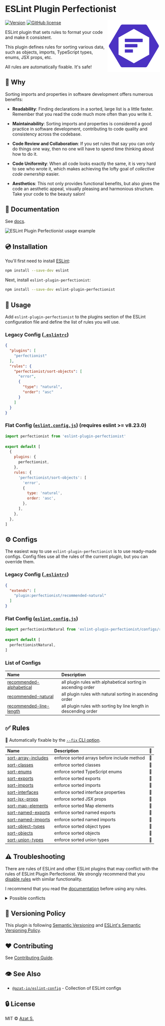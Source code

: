# ESLint Plugin Perfectionist

<img
  src="https://raw.githubusercontent.com/azat-io/eslint-plugin-perfectionist/main/docs/public/logo.svg"
  alt="ESLint Plugin Perfectionist logo"
  align="right"
  height="170"
  width="170"
/>

[![Version](https://img.shields.io/npm/v/eslint-plugin-perfectionist.svg?color=4a32c3)](https://www.npmjs.com/package/eslint-plugin-perfectionist)
[![GitHub license](https://img.shields.io/badge/license-MIT-4a32c3.svg)](https://github.com/azat-io/eslint-plugin-perfectionist/blob/main/license)

ESLint plugin that sets rules to format your code and make it consistent.

This plugin defines rules for sorting various data, such as objects, imports, TypeScript types, enums, JSX props, etc.

All rules are automatically fixable. It's safe!

## 🦄 Why

Sorting imports and properties in software development offers numerous benefits:

- **Readability**: Finding declarations in a sorted, large list is a little faster. Remember that you read the code much more often than you write it.

- **Maintainability**: Sorting imports and properties is considered a good practice in software development, contributing to code quality and consistency across the codebase.

- **Code Review and Collaboration**: If you set rules that say you can only do things one way, then no one will have to spend time thinking about how to do it.

- **Code Uniformity**: When all code looks exactly the same, it is very hard to see who wrote it, which makes achieving the lofty goal of _collective code ownership_ easier.

- **Aesthetics**: This not only provides functional benefits, but also gives the code an aesthetic appeal, visually pleasing and harmonious structure. Take your code to the beauty salon!

## 📖 Documentation

See [docs](https://eslint-plugin-perfectionist.azat.io).

![ESLint Plugin Perfectionist usage example](https://raw.githubusercontent.com/azat-io/eslint-plugin-perfectionist/main/docs/public/example.png)

## 💿 Installation

You'll first need to install [ESLint](https://eslint.org):

```sh
npm install --save-dev eslint
```

Next, install `eslint-plugin-perfectionist`:

```sh
npm install --save-dev eslint-plugin-perfectionist
```

## 🚀️️️️ Usage

Add `eslint-plugin-perfectionist` to the plugins section of the ESLint configuration file and define the list of rules you will use.

### Legacy Config ([`.eslintrc`](https://eslint.org/docs/latest/use/configure/configuration-files))

<!-- prettier-ignore -->
```json
{
  "plugins": [
    "perfectionist"
  ],
  "rules": {
    "perfectionist/sort-objects": [
      "error",
      {
        "type": "natural",
        "order": "asc"
      }
    ]
  }
}
```

### Flat Config ([`eslint.config.js`](https://eslint.org/docs/latest/use/configure/configuration-files-new)) (requires eslint >= v8.23.0)

```js
import perfectionist from 'eslint-plugin-perfectionist'

export default [
  {
    plugins: {
      perfectionist,
    },
    rules: {
      'perfectionist/sort-objects': [
        'error',
        {
          type: 'natural',
          order: 'asc',
        },
      ],
    },
  },
]
```

## ⚙️ Configs

The easiest way to use `eslint-plugin-perfectionist` is to use ready-made configs. Config files use all the rules of the current plugin, but you can override them.

### Legacy Config ([`.eslintrc`](https://eslint.org/docs/latest/use/configure/configuration-files))

<!-- prettier-ignore -->
```json
{
  "extends": [
    "plugin:perfectionist/recommended-natural"
  ]
}
```

### Flat Config ([`eslint.config.js`](https://eslint.org/docs/latest/use/configure/configuration-files-new))

<!-- prettier-ignore -->
```js
import perfectionistNatural from 'eslint-plugin-perfectionist/configs/recommended-natural'

export default [
  perfectionistNatural,
]
```

### List of Configs

| Name                                                                                                     | Description                                                      |
| :------------------------------------------------------------------------------------------------------- | :--------------------------------------------------------------- |
| [recommended-alphabetical](https://eslint-plugin-perfectionist.azat.io/configs/recommended-alphabetical) | all plugin rules with alphabetical sorting in ascending order    |
| [recommended-natural](https://eslint-plugin-perfectionist.azat.io/configs/recommended-natural)           | all plugin rules with natural sorting in ascending order         |
| [recommended-line-length](https://eslint-plugin-perfectionist.azat.io/configs/recommended-line-length)   | all plugin rules with sorting by line length in descending order |

## ✅ Rules

<!-- begin auto-generated rules list -->

🔧 Automatically fixable by the [`--fix` CLI option](https://eslint.org/docs/user-guide/command-line-interface#--fix).

| Name                                                                                         | Description                                 | 🔧 |
| :------------------------------------------------------------------------------------------- | :------------------------------------------ | :- |
| [sort-array-includes](https://eslint-plugin-perfectionist.azat.io/rules/sort-array-includes) | enforce sorted arrays before include method | 🔧 |
| [sort-classes](https://eslint-plugin-perfectionist.azat.io/rules/sort-classes)               | enforce sorted classes                      | 🔧 |
| [sort-enums](https://eslint-plugin-perfectionist.azat.io/rules/sort-enums)                   | enforce sorted TypeScript enums             | 🔧 |
| [sort-exports](https://eslint-plugin-perfectionist.azat.io/rules/sort-exports)               | enforce sorted exports                      | 🔧 |
| [sort-imports](https://eslint-plugin-perfectionist.azat.io/rules/sort-imports)               | enforce sorted imports                      | 🔧 |
| [sort-interfaces](https://eslint-plugin-perfectionist.azat.io/rules/sort-interfaces)         | enforce sorted interface properties         | 🔧 |
| [sort-jsx-props](https://eslint-plugin-perfectionist.azat.io/rules/sort-jsx-props)           | enforce sorted JSX props                    | 🔧 |
| [sort-map-elements](https://eslint-plugin-perfectionist.azat.io/rules/sort-map-elements)     | enforce sorted Map elements                 | 🔧 |
| [sort-named-exports](https://eslint-plugin-perfectionist.azat.io/rules/sort-named-exports)   | enforce sorted named exports                | 🔧 |
| [sort-named-imports](https://eslint-plugin-perfectionist.azat.io/rules/sort-named-imports)   | enforce sorted named imports                | 🔧 |
| [sort-object-types](https://eslint-plugin-perfectionist.azat.io/rules/sort-object-types)     | enforce sorted object types                 | 🔧 |
| [sort-objects](https://eslint-plugin-perfectionist.azat.io/rules/sort-objects)               | enforce sorted objects                      | 🔧 |
| [sort-union-types](https://eslint-plugin-perfectionist.azat.io/rules/sort-union-types)       | enforce sorted union types                  | 🔧 |

<!-- end auto-generated rules list -->

## ⚠️ Troubleshooting

There are rules of ESLint and other ESLint plugins that may conflict with the rules of ESLint Plugin Perfectionist. We strongly recommend that you [disable rules](https://eslint.org/docs/latest/use/configure/rules#using-configuration-files-1) with similar functionality.

I recommend that you read the [documentation](https://eslint-plugin-perfectionist.azat.io) before using any rules.

<details>
  <summary>Possible conflicts</summary>

**perfectionist/sort-imports:**

```json
{
  "rules": {
    "import/order": "off",
    "sort-imports": "off"
  }
}
```

**perfectionist/sort-interfaces:**

```json
{
  "rules": {
    "@typescript-eslint/adjacent-overload-signatures": "off"
  }
}
```

**perfectionist/sort-jsx-props:**

```json
{
  "rules": {
    "react/jsx-sort-props": "off"
  }
}
```

**perfectionist/sort-named-imports:**

```json
{
  "rules": {
    "sort-imports": "off"
  }
}
```

**perfectionist/sort-object-types:**

```json
{
  "rules": {
    "@typescript-eslint/adjacent-overload-signatures": "off"
  }
}
```

**perfectionist/sort-objects:**

```json
{
  "rules": {
    "sort-keys": "off"
  }
}
```

**perfectionist/sort-union-types:**

```json
{
  "rules": {
    "@typescript-eslint/sort-type-constituents": "off"
  }
}
```

</details>

## 🚥 Versioning Policy

This plugin is following [Semantic Versioning](https://semver.org/) and [ESLint's Semantic Versioning Policy](https://github.com/eslint/eslint#semantic-versioning-policy).

## ❤️ Contributing

See [Contributing Guide](https://github.com/azat-io/eslint-plugin-perfectionist/blob/main/contributing.md).

## 👁 See Also

- [`@azat-io/eslint-config`](https://github.com/azat-io/eslint-config) - Collection of ESLint configs

## 🔒 License

MIT &copy; [Azat S.](https://azat.io)
